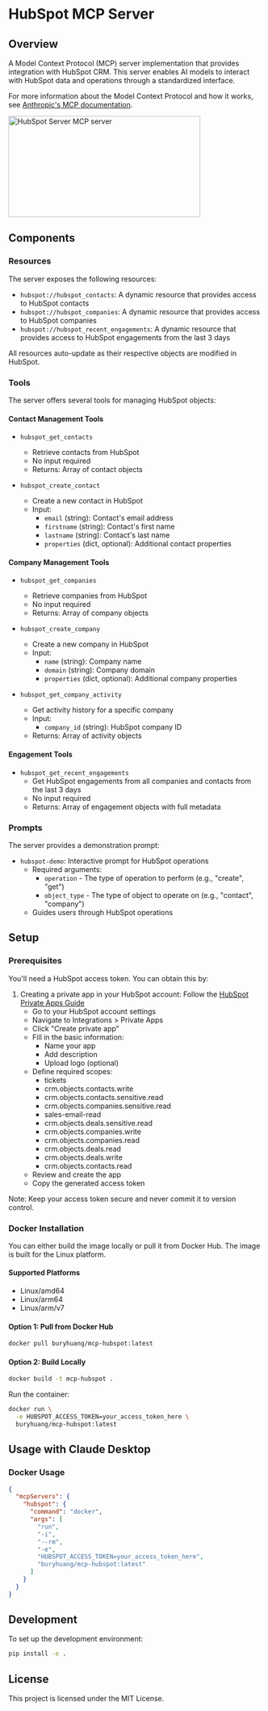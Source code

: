 # HubSpot MCP Server

## Overview

A Model Context Protocol (MCP) server implementation that provides integration with HubSpot CRM. This server enables AI models to interact with HubSpot data and operations through a standardized interface.

For more information about the Model Context Protocol and how it works, see [Anthropic's MCP documentation](https://www.anthropic.com/news/model-context-protocol).

<a href="https://glama.ai/mcp/servers/vpoifk4jai"><img width="380" height="200" src="https://glama.ai/mcp/servers/vpoifk4jai/badge" alt="HubSpot Server MCP server" /></a>

## Components

### Resources

The server exposes the following resources:

* `hubspot://hubspot_contacts`: A dynamic resource that provides access to HubSpot contacts
* `hubspot://hubspot_companies`: A dynamic resource that provides access to HubSpot companies
* `hubspot://hubspot_recent_engagements`: A dynamic resource that provides access to HubSpot engagements from the last 3 days

All resources auto-update as their respective objects are modified in HubSpot.

### Tools

The server offers several tools for managing HubSpot objects:

#### Contact Management Tools
* `hubspot_get_contacts`
  * Retrieve contacts from HubSpot
  * No input required
  * Returns: Array of contact objects

* `hubspot_create_contact`
  * Create a new contact in HubSpot
  * Input:
    * `email` (string): Contact's email address
    * `firstname` (string): Contact's first name
    * `lastname` (string): Contact's last name
    * `properties` (dict, optional): Additional contact properties

#### Company Management Tools
* `hubspot_get_companies`
  * Retrieve companies from HubSpot
  * No input required
  * Returns: Array of company objects

* `hubspot_create_company`
  * Create a new company in HubSpot
  * Input:
    * `name` (string): Company name
    * `domain` (string): Company domain
    * `properties` (dict, optional): Additional company properties

* `hubspot_get_company_activity`
  * Get activity history for a specific company
  * Input:
    * `company_id` (string): HubSpot company ID
  * Returns: Array of activity objects

#### Engagement Tools
* `hubspot_get_recent_engagements`
  * Get HubSpot engagements from all companies and contacts from the last 3 days
  * No input required
  * Returns: Array of engagement objects with full metadata

### Prompts

The server provides a demonstration prompt:

* `hubspot-demo`: Interactive prompt for HubSpot operations
  * Required arguments:
    * `operation` - The type of operation to perform (e.g., "create", "get")
    * `object_type` - The type of object to operate on (e.g., "contact", "company")
  * Guides users through HubSpot operations

## Setup

### Prerequisites

You'll need a HubSpot access token. You can obtain this by:
1. Creating a private app in your HubSpot account:
   Follow the [HubSpot Private Apps Guide](https://developers.hubspot.com/docs/guides/apps/private-apps/overview)
   - Go to your HubSpot account settings
   - Navigate to Integrations > Private Apps
   - Click "Create private app"
   - Fill in the basic information:
     - Name your app
     - Add description
     - Upload logo (optional)
   - Define required scopes:
     - tickets
     - crm.objects.contacts.write
     - crm.objects.contacts.sensitive.read
     - crm.objects.companies.sensitive.read
     - sales-email-read
     - crm.objects.deals.sensitive.read
     - crm.objects.companies.write
     - crm.objects.companies.read
     - crm.objects.deals.read
     - crm.objects.deals.write
     - crm.objects.contacts.read
   - Review and create the app
   - Copy the generated access token

Note: Keep your access token secure and never commit it to version control.

### Docker Installation

You can either build the image locally or pull it from Docker Hub. The image is built for the Linux platform.

#### Supported Platforms
- Linux/amd64
- Linux/arm64
- Linux/arm/v7

#### Option 1: Pull from Docker Hub
```bash
docker pull buryhuang/mcp-hubspot:latest
```

#### Option 2: Build Locally
```bash
docker build -t mcp-hubspot .
```

Run the container:
```bash
docker run \
  -e HUBSPOT_ACCESS_TOKEN=your_access_token_here \
  buryhuang/mcp-hubspot:latest
```

## Usage with Claude Desktop

### Docker Usage
```json
{
  "mcpServers": {
    "hubspot": {
      "command": "docker",
      "args": [
        "run",
        "-i",
        "--rm",
        "-e",
        "HUBSPOT_ACCESS_TOKEN=your_access_token_here",
        "buryhuang/mcp-hubspot:latest"
      ]
    }
  }
}
```

## Development

To set up the development environment:

```bash
pip install -e .
```

## License

This project is licensed under the MIT License. 
